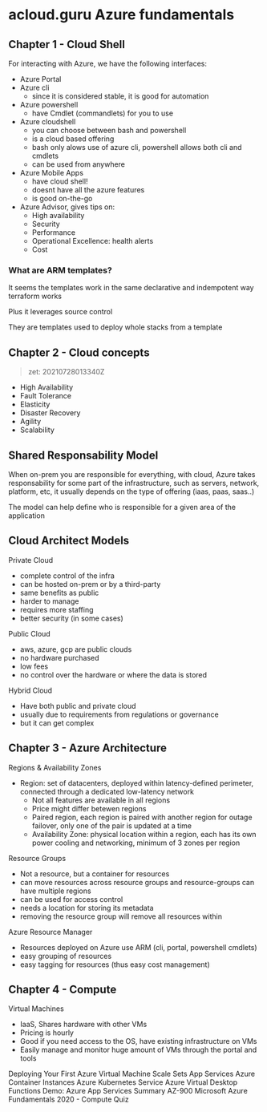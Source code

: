 # acloud.guru Azure fundamentals

## Chapter 1 - Cloud Shell
For interacting with Azure, we have the following interfaces:
- Azure Portal
- Azure cli
  - since it is considered stable, it is good for automation
- Azure powershell
  - have Cmdlet (commandlets) for you to use
- Azure cloudshell
  - you can choose between bash and powershell
  - is a cloud based offering
  - bash only alows use of azure cli, powershell allows both cli and cmdlets
  - can be used from anywhere
- Azure Mobile Apps
  - have cloud shell!
  - doesnt have all the azure features
  - is good on-the-go
- Azure Advisor, gives tips on:
  - High availability
  - Security
  - Performance
  - Operational Excellence: health alerts
  - Cost

### What are ARM templates?
It seems the templates work in the same declarative and indempotent way terraform works

Plus it leverages source control

They are templates used to deploy whole stacks from a template

## Chapter 2 - Cloud concepts
> zet: 20210728013340Z

- High Availability
- Fault Tolerance
- Elasticity
- Disaster Recovery
- Agility
- Scalability

## Shared Responsability Model
When on-prem you are responsible for everything, with cloud, Azure takes responsability for some part of the infrastructure, such as servers, network, platform, etc, it usually depends on the type of offering (iaas, paas, saas..)

The model can help define who is responsible for a given area of the application

## Cloud Architect Models
Private Cloud
- complete control of the infra
- can be hosted on-prem or by a third-party
- same benefits as public
- harder to manage
- requires more staffing
- better security (in some cases)

Public Cloud
- aws, azure, gcp are public clouds
- no hardware purchased
- low fees
- no control over the hardware or where the data is stored

Hybrid Cloud
- Have both public and private cloud
- usually due to requirements from regulations or governance
- but it can get complex

## Chapter 3 - Azure Architecture
Regions & Availability Zones
- Region: set of datacenters, deployed within latency-defined perimeter,
  connected through a dedicated low-latency network
    - Not all features are available in all regions
    - Price might differ betewen regions
    - Paired region, each region is paired with another region for outage
      failover, only one of the pair is updated at a time
  - Availability Zone: physical location within a region, each has its own power
    cooling and networking, minimum of 3 zones per region

Resource Groups
- Not a resource, but a container for resources
- can move resources across resource groups and resource-groups can have
  multiple regions
- can be used for access control
- needs a location for storing its metadata
- removing the resource group will remove all resources within

Azure Resource Manager
- Resources deployed on Azure use ARM (cli, portal, powershell cmdlets)
- easy grouping of resources
- easy tagging for resources (thus easy cost management)

## Chapter 4 - Compute
Virtual Machines
- IaaS, Shares hardware with other VMs
- Pricing is hourly
- Good if you need access to the OS, have existing infrastructure on VMs
- Easily manage and monitor huge amount of VMs through the portal and tools

Deploying Your First Azure Virtual Machine
Scale Sets
App Services
Azure Container Instances
Azure Kubernetes Service
Azure Virtual Desktop
Functions
Demo: Azure App Services
Summary
AZ-900 Microsoft Azure Fundamentals 2020 - Compute Quiz
